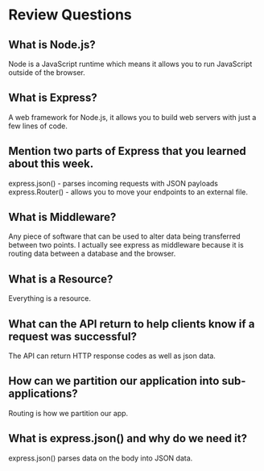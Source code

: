 # Review Questions

## What is Node.js?
Node is a JavaScript runtime which means it allows you to run JavaScript outside of the browser.

## What is Express?
A web framework for Node.js, it allows you to build web servers with just a few lines of code.

## Mention two parts of Express that you learned about this week.
express.json() - parses incoming requests with JSON payloads
express.Router() - allows you to move your endpoints to an external file.

## What is Middleware?
Any piece of software that can be used to alter data being transferred between two points. I actually see express as middleware because it is routing data between a database and the browser.

## What is a Resource?
Everything is a resource.

## What can the API return to help clients know if a request was successful?
The API can return HTTP response codes as well as json data.

## How can we partition our application into sub-applications?
Routing is how we partition our app.

## What is express.json() and why do we need it?
express.json() parses data on the body into JSON data.